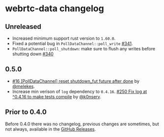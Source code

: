 # webrtc-data changelog

## Unreleased

* Increased minimum support rust version to `1.60.0`.
* Fixed a potential bug in `PollDataChannel::poll_write` [#341](https://github.com/webrtc-rs/webrtc/pull/341).
* `PollDataChannel::poll_shutdown`: make sure to flush any writes before shutting down [#340](https://github.com/webrtc-rs/webrtc/pull/340)

## 0.5.0

* [#16 [PollDataChannel] reset shutdown_fut future after done](https://github.com/webrtc-rs/data/pull/16) by [@melekes](https://github.com/melekes).
* Increase min verison of `log` dependency to `0.4.16`. [#250 Fix log at ^0.4.16 to make tests compile](https://github.com/webrtc-rs/webrtc/pull/250) by [@k0nserv](https://github.com/k0nserv).

## Prior to 0.4.0

Before 0.4.0 there was no changelog, previous changes are sometimes, but not always, available in the [GitHub Releases](https://github.com/webrtc-rs/data/releases).
